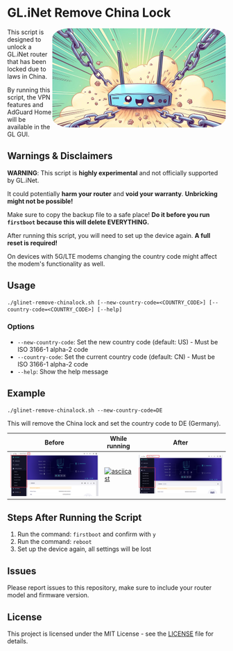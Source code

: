 # GL.iNet Remove China Lock

<img src="images/screen.jpg" width="400" align="right" alt="Profile Picture" style="border-radius: 10%;">

This script is designed to unlock a GL.iNet router that has been locked due to laws in China.

By running this script, the VPN features and AdGuard Home will be available in the GL GUI.

## Warnings & Disclaimers

**WARNING**: This script is **highly experimental** and not officially supported by GL.iNet. 

It could potentially **harm your router** and **void your warranty**. **Unbricking might not be possible!**

Make sure to copy the backup file to a safe place! **Do it before you run `firstboot` because this will delete EVERYTHING.**

After running this script, you will need to set up the device again. **A full reset is required!**

On devices with 5G/LTE modems changing the country code might affect the modem's functionality as well.

## Usage

```shell
./glinet-remove-chinalock.sh [--new-country-code=<COUNTRY_CODE>] [--country-code=<COUNTRY_CODE>] [--help]
```

### Options

- `--new-country-code`: Set the new country code (default: US) - Must be ISO 3166-1 alpha-2 code
- `--country-code`: Set the current country code (default: CN) - Must be ISO 3166-1 alpha-2 code
- `--help`: Show the help message

## Example

```shell
./glinet-remove-chinalock.sh --new-country-code=DE
```

This will remove the China lock and set the country code to DE (Germany).

| Before                       | While running                                                                      | After                      |
| ---------------------------- | ---------------------------------------------------------------------------------- | -------------------------- |
| ![before](images/before.png) | [![asciicast](https://asciinema.org/a/657862.svg)](https://asciinema.org/a/657862) | ![after](images/after.png) |

## Steps After Running the Script

1. Run the command: `firstboot` and confirm with `y`
2. Run the command: `reboot`
3. Set up the device again, all settings will be lost

## Issues

Please report issues to this repository, make sure to include your router model and firmware version.

## License

This project is licensed under the MIT License - see the [LICENSE](LICENSE) file for details.

